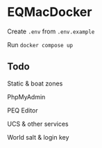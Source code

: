 # EQMacDocker

Create `.env` from `.env.example`

Run `docker compose up`

## Todo

Static & boat zones

PhpMyAdmin

PEQ Editor

UCS & other services

World salt & login key
